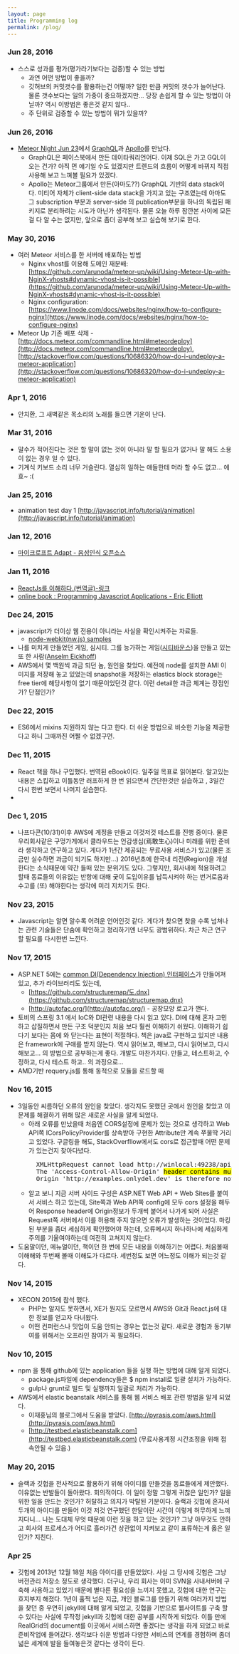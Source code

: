 ```yaml
---
layout: page
title: Programming log
permalink: /plog/
---
```


### Jun 28, 2016
* 스스로 성과를 평가(평가라기보다는 검증)할 수 있는 방법
  - 과연 어떤 방법이 좋을까?
  - 깃허브의 커밋갯수를 활용하는건 어떻까? 일한 만큼 커밋의 갯수가 늘어난다. 물론 갯수보다는 일의 가중이 중요하겠지만... 당장 손쉽게 할 수 있는 방법이 아닐까? 역시 이방법은 좋은것 같지 않다.. 
  - 주 단위로 검증할 수 있는 방법이 뭐가 있을까?

### Jun 26, 2016
* [Meteor Night Jun 23](http://livestream.meteor.com)에서 [GraphQL](http://graphql.org/)과 [Apollo](http://www.apollostack.com/)를 만났다.
    - GraphQL은 페이스북에서 만든 데이타쿼리언어다. 이제 SQL은 가고 GQL이 오는 건가? 아직 먼 얘기일 수도 있겠지만 트렌드의 흐름이 어떻게 바뀌지 직접 사용해 보고 느껴볼 필요가 있겠다.
    - Apollo는 Meteor그룹에서 만든(아마도??) GraphQL 기반의 data stack이다. 미티어 자체가 client-side data stack을 가지고 있는 구조였는데 아마도 그 subscription 부분과 server-side 의 publication부분을 하나의 독립된 패키지로 분리하려는 시도가 아닌가 생각된다. 물론 오늘 하루 잠깐본 사이에 모든걸 다 알 수는 없지만, 앞으로 좀더 공부해 보고 실습해 보기로 한다.

### May 30, 2016
* 여러 Meteor 서비스를 한 서버에 배포하는 방법 
    - Nginx vhost를 이용해 도메인 재분배: [https://github.com/arunoda/meteor-up/wiki/Using-Meteor-Up-with-NginX-vhosts#dynamic-vhost-is-it-possible](https://github.com/arunoda/meteor-up/wiki/Using-Meteor-Up-with-NginX-vhosts#dynamic-vhost-is-it-possible)
    - Nginx configuration: [https://www.linode.com/docs/websites/nginx/how-to-configure-nginx](https://www.linode.com/docs/websites/nginx/how-to-configure-nginx)
* Meteor Up 기존 배포 삭제 - [http://docs.meteor.com/commandline.html#meteordeploy](http://docs.meteor.com/commandline.html#meteordeploy), [http://stackoverflow.com/questions/10686320/how-do-i-undeploy-a-meteor-application](http://stackoverflow.com/questions/10686320/how-do-i-undeploy-a-meteor-application)

### Apr 1, 2016
* 안치환, 그 새벽같은 목소리의 노래를 들으면 기운이 난다.

### Mar 31, 2016
* 말수가 적어진다는 것은 할 말이 없는 것이 아니라 말 할 필요가 없거나 말 해도 소용이 없는 경우 일 수 있다.
* 기계식 키보드 소리 너무 거슬린다. 열심히 일하는 애들한테 머라 할 수도 없고... 에효~ :( 

### Jan 25, 2016
* animation test day 1 [http://javascript.info/tutorial/animation](http://javascript.info/tutorial/animation)

### Jan 12, 2016
* [마이크로프트 Adapt - 음성인식 오픈소스](https://adapt.mycroft.ai)

### Jan 11, 2016
* [ReactJs를 이해하다.(번역글)-링크](http://blog.coderifleman.com/post/122232296024/reactjs를-이해하다1)
* [online book : Programming Javascript Applications - Eric Elliott](http://chimera.labs.oreilly.com/books/1234000000262/index.html)

### Dec 24, 2015
* javascript가 더이상 웹 전용이 아니라는 사실을 확인시켜주는 자료들.
    - [node-webkit(nw.js) samples](https://github.com/nwjs/nw.js/wiki/List-of-apps-and-companies-using-nw.js)
* 나를 미치게 만들었던 게임, 심시티. 그를 능가하는 게임([시티바운스](http://cityboundsim.com))을 만들고 있는 또 한 사람([Anselm Eickhoff](http://aeplay.co))
* AWS에서 몇 백원씩 과금 되던 놈, 원인을 찾았다. 예전에 node를 설치한 AMI 이미지를 저장해 놓고 있었는데 snapshot을 저장하는 elastics block storage는 free tier에 해당사항이 없기 때문이었던것 같다. 이런 detail한 과금 체계는 장점인가? 단점인가?


### Dec 22, 2015
* ES6에서 mixins 지원하지 않는 다고 한다. 더 쉬운 방법으로 비슷한 기능을 제공한다고 하니 그때까진 어쩔 수 없겠구먼.

### Dec 11, 2015
* React 책을 하나 구입했다. 번역된 eBook이다. 일주일 목표로 읽어본다. 알고있는 내용은 스킵하고 이틀동안 러프하게 한 번 읽으면서 간단한것만 실습하고 , 3일간 다시 한번 보면서 나머지 실습한다.
* 

### Dec 1, 2015
* 나프다콘(10/31)이후 AWS에 계정을 만들고 이것저것 테스트를 진행 중이다. 물론 우리회사같은 구멍가게에서 클라우드는 언감생심(焉敢生心)이나 미래를 위한 준비라 생각하고 연구하고 있다. 게다가 1년간 제공되는 무료사용 서비스가 있고(물론 조금만 실수하면 과금이 되기도 하지만...) 2016년초에 한국내 리전(Region)을 개설한다는 소식때문에 약간 들떠 있는 분위기도 있다. 그렇지만, 회사내에 적용하려고 할때 동료들의 이유없는 반항에 대해 궂이 도입이유를 납득시켜야 하는 번거로움과 수고를 (또) 해야한다는 생각에 미리 지치기도 한다.

### Nov 23, 2015
* Javascript는 알면 알수록 어려운 언어인것 같다. 게다가 찾으면 찾을 수록 넘쳐나는 관련 기술들은 단숨에 확인하고 정리하기엔 너무도 광범위하다. 차근 차근 연구할 필요를 다시한번 느낀다.

### Nov 17, 2015
* ASP.NET 5에는 [common DI(Dependency Injection) 인터페이스](https://github.com/aspnet/DependencyInjection)가 만들어져 있고, 추가 라이브러리도 있는데, 
    - [https://github.com/structuremap/도.dnx](https://github.com/structuremap/structuremap.dnx)
    - [http://autofac.org/](http://autofac.org/) - 공장모양 로고가 깬다.
* 토비의 스프링 3.1 에서 IoC와 DI관련 내용을 다시 읽고 있다. DI에 대해 혼자 고민하고 삽질하면서 만든 구조 덕분인지 처음 보다 훨씬 이해하기 쉬웠다. 이해하기 쉽다기 보다는 몸에 와 닫는다는 표현이 적절하다. 책은 java로 구현하고 있지만 내용은 framework에 구애를 받지 않는다. 역시 읽어보고, 해보고, 다시 읽어보고, 다시 해보고... 의 방법으로 공부하는게 좋다. 개발도 마찬가지다. 만들고, 테스트하고, 수정하고, 다시 테스트 하고.. 의 과정으로...
* AMD기반 requery.js를 통해 동적으로 모듈을 로드할 때 

### Nov 16, 2015
* 3일동안 씨름하던 오류의 원인을 찾았다. 생각지도 못했던 곳에서 원인을 찾았고 이 문제를 해결하기 위해 많은 새로운 사실을 알게 되었다.
    - 아래 오류를 만났을때 처음엔 CORS설정에 문제가 있는 것으로 생각하고 Web API쪽 ICorsPolicyProvider를 상속받아 구현한 Attribute만 계속 쭈물딱 거리고 있었다. 구글링을 해도, StackOverfllow에서도 cors로 접근할때 어떤 문제가 있는건지 찾아다녔다.
        <pre>
        XMLHttpRequest cannot load http://winlocal:49238/api/licenses. 
        The 'Access-Control-Allow-Origin' <mark>header contains multiple values</mark> 'http://examples.onlydel.dev, http://examples.onlydel.dev', but only one is allowed. 
        Origin 'http://examples.onlydel.dev' is therefore not allowed access.</pre>
    - 알고 보니 지금 서버 사이드 구성은 ASP.NET Web API + Web Sites를 붙여서 서비스 하고 있는데, Site쪽과 Web API쪽 config에 모두 cors 설정을 해두어 Response header에 Origin정보가 두개씩 붙어서 나가게 되어 사실은 Request쪽 서버에서 이를 허용해 주지 않으면 오류가 발생하는 것이었다. 마킹된 부분을 좀더 세심하게 확인했어야 하는데, 오류메시지 하나하나에 세심하게 주의를 기울여야하는데 여전히 고쳐지지 않는다.
* 도움말이던, 메뉴얼이던, 책이던 한 번에 모든 내용을 이해하기는 어렵다. 처음볼때 이해해와 두번째 볼때 이해도가 다르다. 세번정도 보면 어느정도 이해가 되는것 같다.

### Nov 14, 2015
* XECON 2015에 참석 했다.
    - PHP는 알지도 못하면서, XE가 뭔지도 모르면서 AWS와 Git과 React.js에 대한 정보를 얻고자 다녀왔다.
    - 어떤 컨퍼런스나 밋업이 도움 안되는 경우는 없는것 같다. 새로운 경험과 동기부여를 위해서는 오프라인 참여가 꼭 필요하다.

### Nov 10, 2015
* npm 을 통해 github에 있는 application 들을 실행 하는 방법에 대해 알게 되었다.
    - package.js파일에 dependency들은 $ npm install로 일괄 설치가 가능하다.
    - gulp나 grunt로 빌드 및 실행까지 일괄로 처리가 가능하다.
* AWS에서 elastic beanstalk 서비스를 통해 웹 서비스 배포 관련 방법을 알게 되었다.
    - 이재홍님의 블로그에서 도움을 받았다. [http://pyrasis.com/aws.html](http://pyrasis.com/aws.html)
    - [http://testbed.elasticbeanstalk.com](http://testbed.elasticbeanstalk.com) (무료사용계정 시간조정을 위해 접속안될 수 있음.)

### May 20, 2015
* 슬랙과 깃헙을 전사적으로 활용하기 위해 아이디를 만들것을 동료들에게 제안했다. 이유없는 반발들이 돌아왔다. 회의적이다. 이 일이 정말 그렇게 귀찮은 일인가? 일을 위한 일을 만드는 것인가? 허탈하고 의지가 박탈된 기분이다. 슬랙과 깃헙에 혼자서 두개의 아이디를 만들어 이것 저것 연구했던 한달이란 시간이 이렇게 허무하게 느껴지다니... 나는 도대체 무엇 때문에 이런 짓을 하고 있는 것인가? 그냥 아무것도 안하고 회사의 프로세스가 어디로 흘러가건 상관없이 지켜보고 같이 표류하는게 옳은 일인가? 지친다.

### Apr 25
* 깃헙에 2013년 12월 18일 처음 아이디를 만들었었다. 사실 그 당시에 깃헙은 그냥 버전관리 저장소 정도로 생각했다. 더구나, 우리 회사는 이미 SVN을 사내서버에 구축해 사용하고 있었기 때문에 별다른 필요성을 느끼지 못했고, 깃헙에 대한 연구는 흐지부지 해졌다. 1년이 훌쩍 넘은 지금, 개인 블로그를 만들기 위해 여러가지 방법을 찾던 중 우연히 jekyll에 대해 알게 되었고, 깃헙을 기반으로 웹사이트를 구축 할 수 있다는 사실에 무작정 jekyll과 깃헙에 대한 공부를 시작하게 되었다. 이틀 만에 RealGrid의 document를 이곳에서 서비스하면 좋겠다는 생각을 하게 되었고 바로 준비작업에 들어갔다. 생각보다 쉬운 방법과 다양한 서비스의 연계를 경험하며 좀더 넓은 세계에 발을 들여놓은것 같다는 생각이 든다.